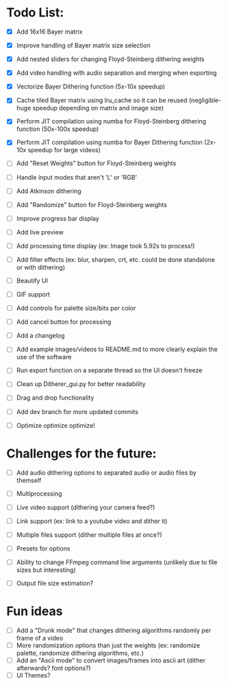 # Todo List:
- [x] Add 16x16 Bayer matrix
- [x] Improve handling of Bayer matrix size selection
- [x] Add nested sliders for changing Floyd-Steinberg dithering weights
- [x] Add video handling with audio separation and merging when exporting
- [x] Vectorize Bayer Dithering function (5x-10x speedup)
- [x] Cache tiled Bayer matrix using lru_cache so it can be reused (negligible-huge speedup depending on matrix and image size)
- [x] Perform JIT compilation using numba for Floyd-Steinberg dithering function (50x-100x speedup)
- [x] Perform JIT compilation using numba for Bayer Dithering function (2x-10x speedup for large videos)
- [ ] Add "Reset Weights" button for Floyd-Steinberg weights
- [ ] Handle input modes that aren't 'L' or 'RGB'
- [ ] Add Atkinson dithering
- [ ] Add "Randomize" button for Floyd-Steinberg weights
- [ ] Improve progress bar display
- [ ] Add live preview
- [ ] Add processing time display (ex: Image took 5.92s to process!)
- [ ] Add filter effects (ex: blur, sharpen, crt, etc. could be done standalone or with dithering)
- [ ] Beautify UI
- [ ] GIF support
- [ ] Add controls for palette size/bits per color
- [ ] Add cancel button for processing
- [ ] Add a changelog
- [ ] Add example images/videos to README.md to more clearly explain the use of the software
- [ ] Run export function on a separate thread so the UI doesn't freeze
- [ ] Clean up Ditherer_gui.py for better readability
- [ ] Drag and drop functionality
- [ ] Add dev branch for more updated commits
- [ ] Optimize optimize optimize!



# Challenges for the future:
- [ ] Add audio dithering options to separated audio or audio files by themself
- [ ] Multiprocessing
- [ ] Live video support (dithering your camera feed?)
- [ ] Link support (ex: link to a youtube video and dither it)
- [ ] Multiple files support (dither multiple files at once?)
- [ ] Presets for options
- [ ] Ability to change FFmpeg command line arguments (unlikely due to file sizes but interesting)
- [ ] Output file size estimation?



# Fun ideas
- [ ] Add a "Drunk mode" that changes dithering algorithms randomly per frame of a video
- [ ] More randomization options than just the weights (ex: randomize palette, randomize dithering algorithms, etc.)
- [ ] Add an "Ascii mode" to convert images/frames into ascii art (dither afterwards? font options?)
- [ ] UI Themes?